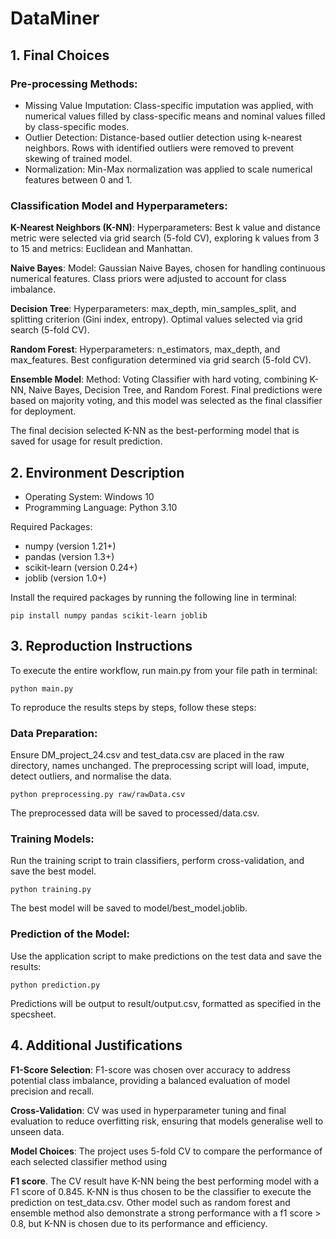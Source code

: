 # DataMiner
## 1. Final Choices

### Pre-processing Methods:

- Missing Value Imputation: Class-specific imputation was applied, with numerical values filled by 
class-specific means and nominal values filled by class-specific modes.
- Outlier Detection: Distance-based outlier detection using k-nearest neighbors. Rows with identified 
outliers were removed to prevent skewing of trained model.
- Normalization: Min-Max normalization was applied to scale numerical features between 0 and 1.

### Classification Model and Hyperparameters:

**K-Nearest Neighbors (K-NN)**:
Hyperparameters: Best k value and distance metric were selected via grid search (5-fold CV), exploring k 
values from 3 to 15 and metrics: Euclidean and Manhattan.

**Naive Bayes**:
Model: Gaussian Naive Bayes, chosen for handling continuous numerical features.
Class priors were adjusted to account for class imbalance.

**Decision Tree**:
Hyperparameters: max_depth, min_samples_split, and splitting criterion (Gini index, entropy).
Optimal values selected via grid search (5-fold CV).

**Random Forest**:
Hyperparameters: n_estimators, max_depth, and max_features.
Best configuration determined via grid search (5-fold CV).

**Ensemble Model**:
Method: Voting Classifier with hard voting, combining K-NN, Naive Bayes, Decision Tree, and Random Forest.
Final predictions were based on majority voting, and this model was selected as the final classifier for deployment.

The final decision selected K-NN as the best-performing model that is saved for usage for result prediction.

## 2. Environment Description

- Operating System: Windows 10
- Programming Language: Python 3.10

Required Packages:

- numpy (version 1.21+)
- pandas (version 1.3+)
- scikit-learn (version 0.24+)
- joblib (version 1.0+)

Install the required packages by running the following line in terminal:

`pip install numpy pandas scikit-learn joblib`


## 3. Reproduction Instructions

To execute the entire workflow, run main.py from your file path in terminal:

`python main.py`

To reproduce the results steps by steps, follow these steps:

### Data Preparation:
Ensure DM_project_24.csv and test_data.csv are placed in the raw directory, names unchanged.
The preprocessing script will load, impute, detect outliers, and normalise the data. 

`python preprocessing.py raw/rawData.csv`

The preprocessed data will be saved to processed/data.csv.

### Training Models:

Run the training script to train classifiers, perform cross-validation, and save the best model.

`python training.py`

The best model will be saved to model/best_model.joblib.

### Prediction of the Model:

Use the application script to make predictions on the test data and save the results:

`python prediction.py`

Predictions will be output to result/output.csv, formatted as specified in the specsheet.

## 4. Additional Justifications
**F1-Score Selection**: F1-score was chosen over accuracy to address potential class imbalance, providing a balanced 
evaluation of model precision and recall.

**Cross-Validation**: CV was used in hyperparameter tuning and final evaluation to reduce overfitting risk, ensuring 
that models generalise well to unseen data.

**Model Choices**: The project uses 5-fold CV to compare the performance of each selected classifier method using

**F1 score**. The CV result have K-NN being the best performing model with a F1 score of 0.845. K-NN is thus chosen
to be the classifier to execute the prediction on test_data.csv. Other model such as random forest and ensemble method
also demonstrate a strong performance with a f1 score > 0.8, but K-NN is chosen due to its performance and efficiency.
